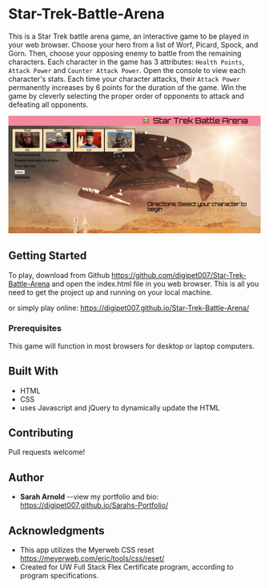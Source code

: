 # Star-Trek-Battle-Arena

This is a Star Trek battle arena game, an interactive game to be played in your web browser. Choose your hero from a list of Worf, Picard, Spock, and Gorn.  Then, choose your opposing enemy to battle from the remaining characters. Each character in the game has 3 attributes: `Health Points`, `Attack Power` and `Counter Attack Power`. Open the console to view each character's stats. Each time your character attacks, their `Attack Power` permanently increases by 6 points for the duration of the game. Win the game by cleverly selecting the proper order of opponents to attack and defeating all opponents. 

![demo of app](demo/trekkie.gif)

## Getting Started

To play, download from Github <https://github.com/digipet007/Star-Trek-Battle-Arena> and open the index.html file in you web browser. This is all you need to get the project up and running on your local machine.

or simply play online: <https://digipet007.github.io/Star-Trek-Battle-Arena/>

### Prerequisites

This game will function in most browsers for desktop or laptop computers.

## Built With

* HTML
* CSS
* uses Javascript and jQuery to dynamically update the HTML

## Contributing

Pull requests welcome!

## Author

* **Sarah Arnold** --view my portfolio and bio: <https://digipet007.github.io/Sarahs-Portfolio/>

## Acknowledgments

* This app utilizes the Myerweb CSS reset <https://meyerweb.com/eric/tools/css/reset/>
* Created for UW Full Stack Flex Certificate program, according to program specifications.
